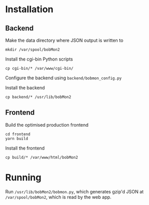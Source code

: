 # Installation

## Backend

Make the data directory where JSON output is written to
```
mkdir /var/spool/bobMon2
```

Install the cgi-bin Python scripts
```
cp cgi-bin/* /var/www/cgi-bin/
```

Configure the backend using `backend/bobmon_config.py`

Install the backend
```
cp backend/* /usr/lib/bobMon2
```

## Frontend

Build the optimised production frontend
```
cd frontend
yarn build
```

Install the frontend
```
cp build/* /var/www/html/bobMon2
```

# Running

Run `/usr/lib/bobMon2/bobmon.py`, which generates gzip'd JSON at `/var/spool/bobMon2`, which is read by the web app.
